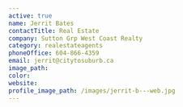 ```yaml
---
active: true
name: Jerrit Bates
contactTitle: Real Estate
company: Sutton Grp West Coast Realty
category: realestateagents
phoneOffice: 604-866-4359
email: jerrit@citytosuburb.ca
image_path:
color:
website:
profile_image_path: /images/jerrit-b---web.jpg
---
```



